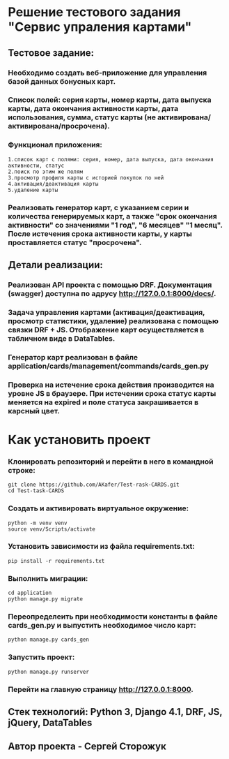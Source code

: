 <h1> Решение тестового задания "Сервис упраления картами" </h1>

## Тестовое задание:

### Необходимо создать веб-приложение для управления базой данных бонусных карт.

### Список полей: серия карты, номер карты, дата выпуска карты, дата окончания активности карты, дата использования, сумма, статус карты (не активирована/активирована/просрочена).

### Функционал приложения:

```
1.список карт с полями: серия, номер, дата выпуска, дата окончания активности, статус
2.поиск по этим же полям
3.просмотр профиля карты с историей покупок по ней
4.активация/деактивация карты
5.удаление карты
```

### Реализовать генератор карт, с указанием серии и количества генерируемых карт, а также "срок окончания активности" со значениями "1 год", "6 месяцев" "1 месяц". После истечения срока активности карты, у карты проставляется статус "просрочена".

## Детали реализации:

### Реализован API проекта c помощью DRF. Документация (swagger) доступна по адрусу http://127.0.0.1:8000/docs/.

### Задача управления картами (активация/деактивация, просмотр статистики, удаление) реализована с помощью связки DRF + JS. Отображение карт осуществляется в табличном виде в DataTables.

### Генератор карт реализован в файле application/cards/management/commands/cards_gen.py

### Проверка на истечение срока действия производится на уровне JS в браузере. При истечении срока статус карты меняется на expired и поле статуса закрашивается в карсный цвет.

# Как установить проект

### Клонировать репозиторий и перейти в него в командной строке:

```
git clone https://github.com/AKafer/Test-rask-CARDS.git
cd Test-task-CARDS
```

### Создать и активировать виртуальное окружение:

```
python -m venv venv
source venv/Scripts/activate
```

### Установить зависимости из файла requirements.txt:

```
pip install -r requirements.txt
```

### Выполнить миграции:

```
cd application
python manage.py migrate
```

### Переопределеить при необходимости константы в файле cards_gen.py и выпустить необходимое число карт:

```
python manage.py cards_gen
```

### Запустить проект:

```
python manage.py runserver
```

### Перейти на главную страницу http://127.0.0.1:8000.

## Стек технологий: Python 3, Django 4.1, DRF, JS, jQuery, DataTables

## Автор проекта - Сергей Сторожук
